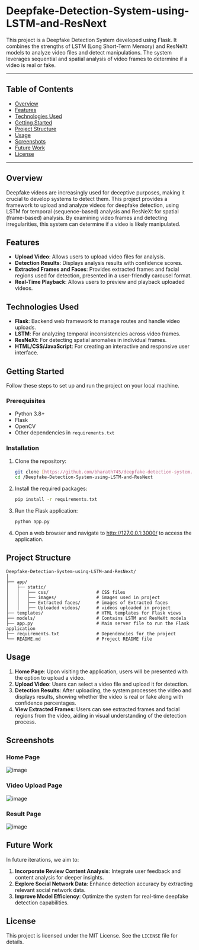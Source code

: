 # Deepfake-Detection-System-using-LSTM-and-ResNext

This project is a Deepfake Detection System developed using Flask. It combines the strengths of LSTM (Long Short-Term Memory) and ResNeXt models to analyze video files and detect manipulations. The system leverages sequential and spatial analysis of video frames to determine if a video is real or fake.

---

## Table of Contents
- [Overview](#overview)
- [Features](#features)
- [Technologies Used](#technologies-used)
- [Getting Started](#getting-started)
- [Project Structure](#project-structure)
- [Usage](#usage)
- [Screenshots](#screenshots)
- [Future Work](#future-work)
- [License](#license)

---

## Overview

Deepfake videos are increasingly used for deceptive purposes, making it crucial to develop systems to detect them. This project provides a framework to upload and analyze videos for deepfake detection, using LSTM for temporal (sequence-based) analysis and ResNeXt for spatial (frame-based) analysis. By examining video frames and detecting irregularities, this system can determine if a video is likely manipulated.

## Features

- **Upload Video**: Allows users to upload video files for analysis.
- **Detection Results**: Displays analysis results with confidence scores.
- **Extracted Frames and Faces**: Provides extracted frames and facial regions used for detection, presented in a user-friendly carousel format.
- **Real-Time Playback**: Allows users to preview and playback uploaded videos.

## Technologies Used

- **Flask**: Backend web framework to manage routes and handle video uploads.
- **LSTM**: For analyzing temporal inconsistencies across video frames.
- **ResNeXt**: For detecting spatial anomalies in individual frames.
- **HTML/CSS/JavaScript**: For creating an interactive and responsive user interface.

## Getting Started

Follow these steps to set up and run the project on your local machine.

### Prerequisites

- Python 3.8+
- Flask
- OpenCV
- Other dependencies in `requirements.txt`

### Installation

1. Clone the repository:
   ```bash
   git clone [https://github.com/bharath745/deepfake-detection-system.git](https://github.com/Bharath745/Deepfake-Detection-System-using-LSTM-and-ResNext.git)
   cd /Deepfake-Detection-System-using-LSTM-and-ResNext
   
2. Install the required packages:
   ```bash
   pip install -r requirements.txt
   
3. Run the Flask application:
   ```bash
   python app.py

4. Open a web browser and navigate to http://127.0.0.1:3000/ to access the application.

## Project Structure

```plaintext
Deepfake-Detection-System-using-LSTM-and-ResNext/
│
├── app/             
│   ├── static/
│   │   ├── css/                  # CSS files
│   │   ├── images/               # images used in project
│   │   ├── Extracted faces/      # images of Extracted faces 
│   │   ├── Uploaded videos/      # videos uploaded in project
├── templates/                    # HTML templates for Flask views
├── models/                       # Contains LSTM and ResNeXt models    
├── app.py                        # Main server file to run the Flask application
├── requirements.txt              # Dependencies for the project
└── README.md                     # Project README file
```
## Usage

1. **Home Page**: Upon visiting the application, users will be presented with the option to upload a video.
2. **Upload Video**: Users can select a video file and upload it for detection.
3. **Detection Results**: After uploading, the system processes the video and displays results, showing whether the video is real or fake along with confidence percentages.
4. **View Extracted Frames**: Users can see extracted frames and facial regions from the video, aiding in visual understanding of the detection process.

## Screenshots
### Home Page
![image](https://github.com/user-attachments/assets/88a5b63b-1e29-4b9c-bb1f-b24c6138c7a2)


### Video Upload Page
![image](https://github.com/user-attachments/assets/a188c6fb-994c-45ea-b578-e7e0ec1da8a9)


### Result Page
![image](https://github.com/user-attachments/assets/41d4b09c-93b7-4bcd-b2dd-706d408b2fcd)

## Future Work
In future iterations, we aim to:

1. **Incorporate Review Content Analysis**: Integrate user feedback and content analysis for deeper insights.
2. **Explore Social Network Data**: Enhance detection accuracy by extracting relevant social network data.
3. **Improve Model Efficiency**: Optimize the system for real-time deepfake detection capabilities.

## License
This project is licensed under the MIT License. See the `LICENSE` file for details.

